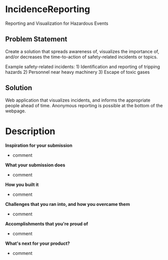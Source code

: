 # IncidenceReporting

Reporting and Visualization for Hazardous Events

## Problem Statement
Create a solution that spreads awareness of, visualizes the importance of, and/or decreases the time-to-action of safety-related incidents or topics.

Example safety-related incidents: 1) Identification and reporting of tripping hazards 2) Personnel near heavy machinery 3) Escape of toxic gases

## Solution
Web application that visualizes incidents, and informs the appropriate people ahead of time. Anonymous reporting is possible at the bottom of the webpage.


# Description


**Inspiration for your submission**
 - comment

**What your submission does**
 - comment

**How you built it**
 - comment

**Challenges that you ran into, and how you overcame them**
 - comment

**Accomplishments that you're proud of**
 - comment

**What's next for your product?**
 - comment
